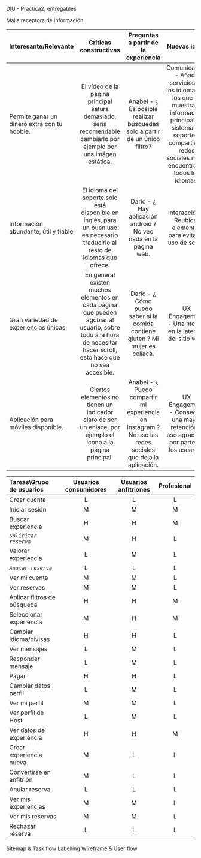 DIU - Practica2, entregables

Malla receptora de información 


| Interesante/Relevante  | Críticas constructivas  | Preguntas a partir de la experiencia | Nuevas ideas |
| :---        |  :----:   | :----: | :----: |
| Permite ganar un dinero extra con tu hobbie.    | El vídeo de la página principal satura demasiado, sería recomendable cambiarlo por ejemplo por una imágen estática.  |   Anabel - ¿ Es posible realizar búsquedas solo a partir de un único filtro?   |  Comunicación - Añadir servicios en los idiomas en los que se muestra la información principal. El sistema de soporte y compartir en redes sociales no se encuentra en todos los idiomas.        |              
| Información abundante, útil y fiable      | El idioma del soporte solo está disponible en inglés, para un buen uso es necesario traducirlo al resto de idiomas que ofrece.  |  Darío - ¿ Hay aplicación android ? No veo nada en la página web. | Interacción - Reubicar elementos para evitar el uso de scroll.   |              
| Gran variedad de experiencias únicas.      | En general existen muchos elementos en cada página que pueden agobiar al usuario, sobre todo a la hora de necesitar hacer scroll, esto hace que no sea accesible.  |  Darío - ¿ Cómo puedo saber si la comida contiene gluten ? Mi mujer es celíaca.     |  UX Engagement - Una mejora en la latencia del sitio web. |              
| Aplicación para móviles disponible.        | Ciertos elementos no tienen un indicador claro de ser un enlace, por ejemplo el icono a la página principal.  | Anabel - ¿ Puedo compartir mi experiencia en Instagram ? No uso las redes sociales que deja la aplicación.  |  UX Engagement - Conseguir una mayor retención y uso agradable por parte de los usuarios.  |              


| Tareas\Grupo de usuarios | Usuarios consumidores | Usuarios anfitriones | Profesional |
| :---                     | :----:  | :----:  | :----:  | 
| Crear cuenta             |   L   |    L    |    L    |  
| Iniciar sesión           |   M   |    M    |    M    |   
| Buscar experiencia       |   H   |    H    |    M    |   
| *`Solicitar reserva`*    |   M   |    H    |    L    |    
| Valorar experiencia      |   L   |    M    |    L    | 
| *`Anular reserva`*       |   L   |    L    |    L    |   
| Ver mi cuenta            |   M   |    M    |    L    |   
| Ver reservas             |   M   |    M    |    L    |   
| Aplicar filtros de búsqueda    |   H   |    H    |    M    |    
| Seleccionar experiencia  |   M   |    H    |    M    |   
| Cambiar idioma/divisas   |   H   |    H    |    L    |   
| Ver mensajes             |   L   |    M    |    L    |   
| Responder mensaje        |   L   |    M    |    L    |   
| Pagar                    |   H   |    H    |    L    |    
| Cambiar datos perfil     |   L   |    M    |    L    |   
| Ver mi perfil            |   M   |    M    |    L    |    
| Ver perfil de Host       |   L   |    M    |    L    |   
| Ver datos de experiencia |   H   |    H    |    M    |   
| Crear experiencia nueva  |   M   |    L    |    L    |    
| Convertirse en anfitrión |   M   |    L    |    L    |   
| Anular reserva           |   L   |    L    |    L    |    
| Ver mis experiencias     |   M   |    M    |    L    |    
| Ver mis reservas         |   M   |    M    |    L    |    
| Rechazar reserva         |   L   |    L    |    L    |    




Sitemap & Task flow 
Labelling 
Wireframe & User flow 
